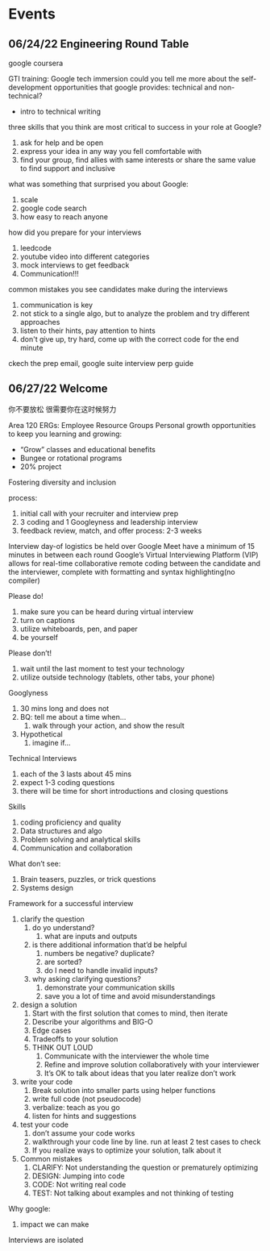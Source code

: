 # Events
## 06/24/22 Engineering Round Table
google coursera

GTI training: Google tech immersion
could you tell me more about the self-development opportunities that google provides: technical and non-technical?
- intro to technical writing


three skills that you think are most critical to success in your role at Google?
1. ask for help and be open
2. express your idea in any way you fell comfortable with
3. find your group, find allies with same interests or share the same value to find support and inclusive

what was something that surprised you about Google:
1. scale
2. google code search
3. how easy to reach anyone

how did you prepare for your interviews
1. leedcode
2. youtube video into different categories
3. mock interviews to get feedback
4. Communication!!!


common mistakes you see candidates make during the interviews
1. communication is key
2. not stick to a single algo, but to analyze the problem and try different approaches
3. listen to their hints, pay attention to hints
4. don't give up, try hard, come up with the correct code for the end minute

ckech the prep email, google suite interview perp guide

## 06/27/22 Welcome
你不要放松 很需要你在这时候努力

Area 120
ERGs: Employee Resource Groups
Personal growth opportunities to keep you learning and growing:
- “Grow” classes and educational benefits
- Bungee or rotational programs
- 20% project

Fostering diversity and inclusion

process:
1. initial call with your recruiter and interview prep
2. 3 coding and 1 Googleyness and leadership interview
3. feedback review, match, and offer process: 2-3 weeks

Interview day-of logistics
be held over Google Meet
have a minimum of 15 minutes in between each round
Google’s Virtual Interviewing Platform (VIP) allows for real-time collaborative remote coding between the candidate and the interviewer, complete with formatting and syntax highlighting(no compiler)

Please do!
1. make sure you can be heard during virtual interview
2. turn on captions
3. utilize whiteboards, pen, and paper
4. be yourself

Please don’t!
1. wait until the last moment to test your technology
2. utilize outside technology (tablets, other tabs, your phone)

Googlyness
1. 30 mins long and does not
2. BQ: tell me about a time when…
    1. walk through your action, and show the result
3. Hypothetical
    1. imagine if…

Technical Interviews
1. each of the 3 lasts about 45 mins
2. expect 1-3 coding questions
3. there will be time for short introductions and closing questions

Skills
1. coding proficiency and quality
2. Data structures and algo
3. Problem solving and analytical skills
4. Communication and collaboration

What don’t see:
1. Brain teasers, puzzles, or trick questions
2. Systems design

Framework for a successful interview
1. clarify the question
    1. do yo understand?
        1. what are inputs and outputs
    2. is there additional information that’d be helpful
        1. numbers be negative? duplicate?
        2. are sorted? 
        3. do I need to handle invalid inputs?
    3. why asking clarifying questions?
        1. demonstrate your communication skills
        2. save you a lot of time and avoid misunderstandings
2. design a solution
    1. Start with the first solution that comes to mind, then iterate
    2. Describe your algorithms and BIG-O
    3. Edge cases
    4. Tradeoffs to your solution
    5. THINK OUT LOUD
        1. Communicate with the interviewer the whole time
        2. Refine and improve solution collaboratively with your interviewer
        3. It’s OK to talk about ideas that you later realize don’t work
3. write your code
    1. Break solution into smaller parts using helper functions
    2. write full code (not pseudocode)
    3. verbalize: teach as you go
    4. listen for hints and suggestions
4. test your code
    1. don’t assume your code works
    2. walkthrough your code line by line. run at least 2 test cases to check
    3. If you realize ways to optimize your solution, talk about it
5. Common mistakes
    1. CLARIFY: Not understanding the question or prematurely optimizing
    2. DESIGN: Jumping into code
    3. CODE: Not writing real code
    4. TEST: Not talking about examples and not thinking of testing

Why google:
1. impact we can make

Interviews are isolated



